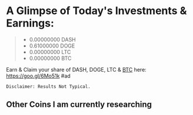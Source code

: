# A Glimpse of Today's Investments & Earnings: 

> + 0.00000000 DASH
> + 0.61000000 DOGE
> + 0.00000000 LTC
> + 0.00000000 BTC

Earn & Claim your share of DASH, DOGE, LTC & [BTC](https://goo.gl/6Mo51k) here: <https://goo.gl/6Mo51k> #ad

    Disclaimer: Results Not Typical.

## Other Coins I am currently researching



